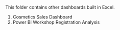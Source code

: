 This folder contains other dashboards built in Excel.  
1. Cosmetics Sales Dashboard
2. Power BI Workshop Registration Analysis
